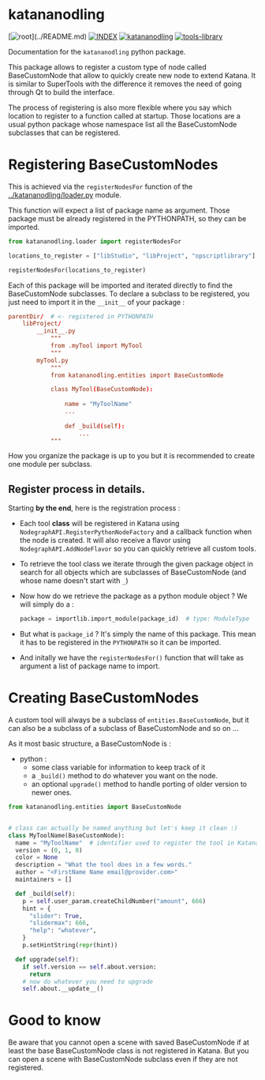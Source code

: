 # katananodling

[![root](https://img.shields.io/badge/back_to_root-536362?)](../README.md)
[![INDEX](https://img.shields.io/badge/index-536362?labelColor=blue)](INDEX.md)
[![katananodling](https://img.shields.io/badge/katananodling-fcb434)](katananodling.md)
[![tools-library](https://img.shields.io/badge/tools--library-536362)](tools-library.md)

Documentation for the `katananodling` python package.

This package allows to register a custom type of node called BaseCustomNode that
allow to quickly create new node to extend Katana. It is similar to SuperTools
with the difference it removes the need of going through Qt to build the interface.

The process of registering is also more flexible where you say which location
to register to a function called at startup. 
Those locations are a usual python package whose namespace list all the
BaseCustomNode subclasses that can be registered.

# Registering BaseCustomNodes

This is achieved via the `registerNodesFor` function of the 
[../katananodling/loader.py](../katananodling/loader.py) module.

This function will expect a list of package name as argument. Those package
must be already registered in the PYTHONPATH, so they can be imported.

```python
from katananodling.loader import registerNodesFor

locations_to_register = ["libStudio", "libProject", "opscriptlibrary"]

registerNodesFor(locations_to_register)
```

Each of this package will be imported and iterated directly to find the 
BaseCustomNode subclasses. To declare a subclass to be registered, you just
need to import it in the `__init__` of your package :

```toml
parentDir/  # <- registered in PYTHONPATH
    libProject/
        __init__.py
            """
            from .myTool import MyTool
            """
        myTool.py
            """
            from katananodling.entities import BaseCustomNode

            class MyTool(BaseCustomNode):
            
                name = "MyToolName"
                ...
                
                def _build(self):
                    ...
            """
```

How you organize the package is up to you but it is recommended to create one
module per subclass.


## Register process in details.

Starting **by the end**, here is the registration process :

- Each tool **class** will be registered in Katana using `NodegraphAPI.RegisterPythonNodeFactory` 
and a callback function when the node is created.
It will also receive a flavor using `NodegraphAPI.AddNodeFlavor` so you can 
quickly retrieve all custom tools.

- To retrieve the tool class we iterate through the given package object in
search for all objects which are subclasses of BaseCustomNode (and whose name
doesn't start with `_`)

- Now how do we retrieve the package as a python module object ? We will simply
do a :
  ```python
  package = importlib.import_module(package_id)  # type: ModuleType
  ```

- But what is `package_id` ? It's simply the name of this package. This mean
it has to be registered in the `PYTHONPATH` so it can be imported.

- And initally we have the `registerNodesFor()` function that will take as argument
a list of package name to import.


# Creating BaseCustomNodes

A custom tool will always be a subclass of `entities.BaseCustomNode`, but
it can also be a subclass of a subclass of BaseCustomNode and so on ...

As it most basic structure, a BaseCustomNode is :

- python :
  - some class variable for information to keep track of it
  - a `_build()` method to do whatever you want on the node.
  - an optional `upgrade()` method to handle porting of older version to newer ones.

```python
from katananodling.entities import BaseCustomNode


# class can actually be named anything but let's keep it clean :)
class MyToolName(BaseCustomNode):
  name = "MyToolName"  # identifier used to register the tool in Katana !
  version = (0, 1, 0)
  color = None
  description = "What the tool does in a few words."
  author = "<FirstName Name email@provider.com>"
  maintainers = []

  def _build(self):
    p = self.user_param.createChildNumber("amount", 666)
    hint = {
      "slider": True,
      "slidermax": 666,
      "help": "whatever",
    }
    p.setHintString(repr(hint))

  def upgrade(self):
    if self.version == self.about.version:
      return
    # now do whatever you need to upgrade
    self.about.__update__()

```


# Good to know

Be aware that you cannot open a scene with saved BaseCustomNode if at least the base
BaseCustomNode class is not registered in Katana. But you can open a scene
with BaseCustomNode subclass even if they are not registered.